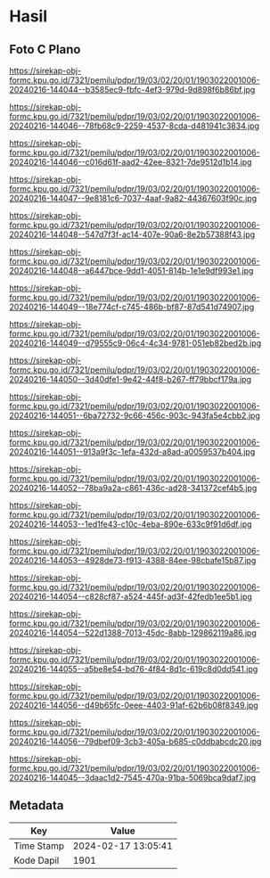 # Hasil

## Foto C Plano

https://sirekap-obj-formc.kpu.go.id/7321/pemilu/pdpr/19/03/02/20/01/1903022001006-20240216-144044--b3585ec9-fbfc-4ef3-979d-9d898f6b86bf.jpg

https://sirekap-obj-formc.kpu.go.id/7321/pemilu/pdpr/19/03/02/20/01/1903022001006-20240216-144046--78fb68c9-2259-4537-8cda-d481941c3834.jpg

https://sirekap-obj-formc.kpu.go.id/7321/pemilu/pdpr/19/03/02/20/01/1903022001006-20240216-144046--c016d61f-aad2-42ee-8321-7de9512d1b14.jpg

https://sirekap-obj-formc.kpu.go.id/7321/pemilu/pdpr/19/03/02/20/01/1903022001006-20240216-144047--9e8181c6-7037-4aaf-9a82-44367603f90c.jpg

https://sirekap-obj-formc.kpu.go.id/7321/pemilu/pdpr/19/03/02/20/01/1903022001006-20240216-144048--547d7f3f-ac14-407e-90a6-8e2b57388f43.jpg

https://sirekap-obj-formc.kpu.go.id/7321/pemilu/pdpr/19/03/02/20/01/1903022001006-20240216-144048--a6447bce-9dd1-4051-814b-1e1e9df993e1.jpg

https://sirekap-obj-formc.kpu.go.id/7321/pemilu/pdpr/19/03/02/20/01/1903022001006-20240216-144049--18e774cf-c745-486b-bf87-87d541d74907.jpg

https://sirekap-obj-formc.kpu.go.id/7321/pemilu/pdpr/19/03/02/20/01/1903022001006-20240216-144049--d79555c9-06c4-4c34-9781-051eb82bed2b.jpg

https://sirekap-obj-formc.kpu.go.id/7321/pemilu/pdpr/19/03/02/20/01/1903022001006-20240216-144050--3d40dfe1-9e42-44f8-b267-ff79bbcf179a.jpg

https://sirekap-obj-formc.kpu.go.id/7321/pemilu/pdpr/19/03/02/20/01/1903022001006-20240216-144051--6ba72732-9c66-456c-903c-943fa5e4cbb2.jpg

https://sirekap-obj-formc.kpu.go.id/7321/pemilu/pdpr/19/03/02/20/01/1903022001006-20240216-144051--913a9f3c-1efa-432d-a8ad-a0059537b404.jpg

https://sirekap-obj-formc.kpu.go.id/7321/pemilu/pdpr/19/03/02/20/01/1903022001006-20240216-144052--78ba9a2a-c861-436c-ad28-341372cef4b5.jpg

https://sirekap-obj-formc.kpu.go.id/7321/pemilu/pdpr/19/03/02/20/01/1903022001006-20240216-144053--1ed1fe43-c10c-4eba-890e-633c9f91d6df.jpg

https://sirekap-obj-formc.kpu.go.id/7321/pemilu/pdpr/19/03/02/20/01/1903022001006-20240216-144053--4928de73-f913-4388-84ee-98cbafe15b87.jpg

https://sirekap-obj-formc.kpu.go.id/7321/pemilu/pdpr/19/03/02/20/01/1903022001006-20240216-144054--c828cf87-a524-445f-ad3f-42fedb1ee5b1.jpg

https://sirekap-obj-formc.kpu.go.id/7321/pemilu/pdpr/19/03/02/20/01/1903022001006-20240216-144054--522d1388-7013-45dc-8abb-129862119a86.jpg

https://sirekap-obj-formc.kpu.go.id/7321/pemilu/pdpr/19/03/02/20/01/1903022001006-20240216-144055--a5be8e54-bd76-4f84-8d1c-619c8d0dd541.jpg

https://sirekap-obj-formc.kpu.go.id/7321/pemilu/pdpr/19/03/02/20/01/1903022001006-20240216-144056--d49b65fc-0eee-4403-91af-62b6b08f8349.jpg

https://sirekap-obj-formc.kpu.go.id/7321/pemilu/pdpr/19/03/02/20/01/1903022001006-20240216-144056--79dbef09-3cb3-405a-b685-c0ddbabcdc20.jpg

https://sirekap-obj-formc.kpu.go.id/7321/pemilu/pdpr/19/03/02/20/01/1903022001006-20240216-144045--3daac1d2-7545-470a-91ba-5069bca9daf7.jpg


## Metadata

| Key        | Value               |
| ---------- | ------------------- |
| Time Stamp | 2024-02-17 13:05:41 |
| Kode Dapil | 1901                |



